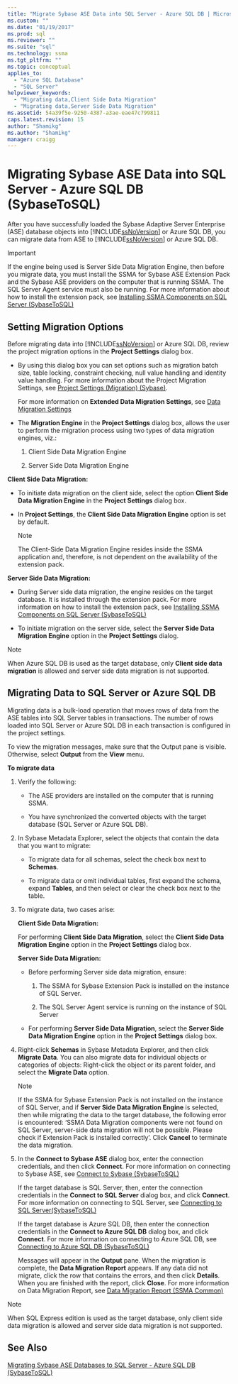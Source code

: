 ```yaml
---
title: "Migrate Sybase ASE Data into SQL Server - Azure SQL DB | Microsoft Docs"
ms.custom: ""
ms.date: "01/19/2017"
ms.prod: sql
ms.reviewer: ""
ms.suite: "sql"
ms.technology: ssma
ms.tgt_pltfrm: ""
ms.topic: conceptual
applies_to: 
  - "Azure SQL Database"
  - "SQL Server"
helpviewer_keywords: 
  - "Migrating data,Client Side Data Migration"
  - "Migrating data,Server Side Data Migration"
ms.assetid: 54a39f5e-9250-4387-a3ae-eae47c799811
caps.latest.revision: 15
author: "Shamikg"
ms.author: "Shamikg"
manager: craigg
---
```

# Migrating Sybase ASE Data into SQL Server - Azure SQL DB  (SybaseToSQL)
After you have successfully loaded the Sybase Adaptive Server Enterprise (ASE) database objects into [!INCLUDE[ssNoVersion](../../includes/ssnoversion_md.md)] or Azure SQL DB, you can migrate data from ASE to [!INCLUDE[ssNoVersion](../../includes/ssnoversion_md.md)] or Azure SQL DB.  
  
> [!IMPORTANT]  
> If the engine being used is Server Side Data Migration Engine, then before you migrate data, you must install the SSMA for Sybase ASE Extension Pack and the Sybase ASE providers on the computer that is running SSMA. The SQL Server Agent service must also be running. For more information about how to install the extension pack, see [Installing SSMA Components on SQL Server (SybaseToSQL)](http://msdn.microsoft.com/en-us/5ad9e12c-2cdb-4dd2-8703-05a23242d19d)  
  
## Setting Migration Options  
Before migrating data into [!INCLUDE[ssNoVersion](../../includes/ssnoversion_md.md)] or Azure SQL DB, review the project migration options in the **Project Settings** dialog box.  
  
-   By using this dialog box you can set options such as migration batch size, table locking, constraint checking, null value handling and identity value handling. For more information about the Project Migration Settings, see [Project Settings (Migration) (Sybase)](http://msdn.microsoft.com/en-us/82f8857f-7ab1-4738-ab6e-b1e95ea94924).  
  
    For more information on **Extended Data Migration Settings**, see [Data Migration Settings](http://msdn.microsoft.com/en-us/94d7a083-2dbc-4e3d-94dd-92b7ff9d0c2d)  
  
-   The **Migration Engine** in the **Project Settings** dialog box, allows the user to perform the migration process using two types of data migration engines, viz.:  
  
    1.  Client Side Data Migration Engine  
  
    2.  Server Side Data Migration Engine  
  
**Client Side Data Migration:**  
  
-   To initiate data migration on the client side, select the option **Client Side Data Migration Engine** in the **Project Settings** dialog box.  
  
-   In **Project Settings**, the **Client Side Data Migration Engine** option is set by default.  
  
    > [!NOTE]  
    > The Client-Side Data Migration Engine resides inside the SSMA application and, therefore, is not dependent on the availability of the extension pack.  
  
**Server Side Data Migration:**  
  
-   During Server side data migration, the engine resides on the target database. It is installed through the extension pack. For more information on how to install the extension pack, see [Installing SSMA Components on SQL Server (SybaseToSQL)](http://msdn.microsoft.com/en-us/5ad9e12c-2cdb-4dd2-8703-05a23242d19d)  
  
-   To initiate migration on the server side, select the **Server Side Data Migration Engine** option in the **Project Settings** dialog.  
  
> [!NOTE]  
> When Azure SQL DB is used as the target database, only **Client side data migration** is allowed and server side data migration is not supported.  
  
## Migrating Data to SQL Server or Azure SQL DB  
Migrating data is a bulk-load operation that moves rows of data from the ASE tables into SQL Server tables in transactions. The number of rows loaded into SQL Server or Azure SQL DB in each transaction is configured in the project settings.  
  
To view the migration messages, make sure that the Output pane is visible. Otherwise, select **Output** from the **View** menu.  
  
**To migrate data**  
  
1.  Verify the following:  
  
    -   The ASE providers are installed on the computer that is running SSMA.  
  
    -   You have synchronized the converted objects with the target database (SQL Server or Azure SQL DB).  
  
2.  In Sybase Metadata Explorer, select the objects that contain the data that you want to migrate:  
  
    -   To migrate data for all schemas, select the check box next to **Schemas**.  
  
    -   To migrate data or omit individual tables, first expand the schema, expand **Tables**, and then select or clear the check box next to the table.  
  
3.  To migrate data, two cases arise:  
  
    **Client Side Data Migration:**  
  
    For performing **Client Side Data Migration**, select the **Client Side Data Migration Engine** option in the **Project Settings** dialog box.  
  
    **Server Side Data Migration:**  
  
    -   Before performing Server side data migration, ensure:  
  
        1.  The SSMA for Sybase Extension Pack is installed on the instance of SQL Server.  
  
        2.  The SQL Server Agent service is running on the instance of SQL Server  
  
    -   For performing **Server Side Data Migration**, select the **Server Side Data Migration Engine** option in the **Project Settings** dialog box.  
  
4.  Right-click **Schemas** in Sybase Metadata Explorer, and then click **Migrate Data**. You can also migrate data for individual objects or categories of objects: Right-click the object or its parent folder, and select the **Migrate Data** option.  
  
    > [!NOTE]  
    > If the SSMA for Sybase Extension Pack is not installed on the instance of SQL Server, and if **Server Side Data Migration Engine** is selected, then while migrating the data to the target database, the following error is encountered: ‘SSMA Data Migration components were not found on SQL Server, server-side data migration will not be possible. Please check if Extension Pack is installed correctly’. Click **Cancel** to terminate the data migration.  
  
5.  In the **Connect to Sybase ASE** dialog box, enter the connection credentials, and then click **Connect**. For more information on connecting to Sybase ASE, see [Connect to Sybase &#40;SybaseToSQL&#41;](../../ssma/sybase/connect-to-sybase-sybasetosql.md)  
  
    If the target database is SQL Server, then, enter the connection credentials in the **Connect to SQL Server** dialog box, and click **Connect**. For more information on connecting to SQL Server, see [Connecting to SQL Server(SybaseToSQL)](http://msdn.microsoft.com/en-us/dd368a1a-45b0-40e9-b4d3-5cdb48c26606)  
  
    If the target database is Azure SQL DB, then enter the connection credentials in the **Connect to Azure SQL DB** dialog box, and click **Connect**. For more information on connecting to Azure SQL DB, see [Connecting to Azure SQL DB &#40;SybaseToSQL&#41;](../../ssma/sybase/connecting-to-azure-sql-db-sybasetosql.md)  
  
    Messages will appear in the **Output** pane. When the migration is complete, the **Data Migration Report** appears. If any data did not migrate, click the row that contains the errors, and then click **Details**. When you are finished with the report, click **Close**. For more information on Data Migration Report, see [Data Migration Report (SSMA Common)](http://msdn.microsoft.com/en-us/bbfb9d88-5a98-4980-8d19-c5d78bd0d241)  
  
> [!NOTE]  
> When SQL Express edition is used as the target database, only client side data migration is allowed and server side data migration is not supported.  
  
## See Also  
[Migrating Sybase ASE Databases to SQL Server - Azure SQL DB &#40;SybaseToSQL&#41;](../../ssma/sybase/migrating-sybase-ase-databases-to-sql-server-azure-sql-db-sybasetosql.md)  
  
